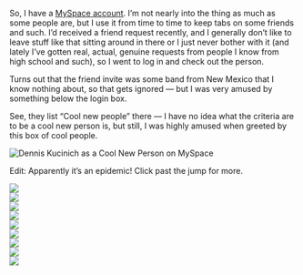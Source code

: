 So, I have a [MySpace account][1]. I’m not nearly into the thing as much as some people are, but I use it from time to time to keep tabs on some friends and such. I’d received a friend request recently, and I generally don’t like to leave stuff like that sitting around in there or I just never bother with it (and lately I’ve gotten real, actual, genuine requests from people I know from high school and such), so I went to log in and check out the person.

Turns out that the friend invite was some band from New Mexico that I know nothing about, so that gets ignored — but I was very amused by something below the login box.

See, they list “Cool new people” there — I have no idea what the criteria are to be a cool new person is, but still, I was highly amused when greeted by this box of cool people.

![Dennis Kucinich as a Cool New Person on MySpace][2]

Edit: Apparently it’s an epidemic! Click past the jump for more.  
  
![][3]  
![][4]  
![][5]  
![][6]  
![][7]  
![][8]  
![][9]  
![][10]  
![][11]

 [1]: http://www.myspace.com/brianarn
 [2]: http://www.randomthink.net/pictures/myspace_cool_people_kucinich.png
 [3]: http://www.randomthink.net/pictures/myspace_cool_people_mccain.png
 [4]: http://www.randomthink.net/pictures/myspace_cool_people_brownback.png
 [5]: http://www.randomthink.net/pictures/myspace_cool_people_giuliani.png
 [6]: http://www.randomthink.net/pictures/myspace_cool_people_richardson.png
 [7]: http://www.randomthink.net/pictures/myspace_cool_people_thompson.png
 [8]: http://www.randomthink.net/pictures/myspace_cool_people_hunter.png
 [9]: http://www.randomthink.net/pictures/myspace_cool_people_clinton.png
 [10]: http://www.randomthink.net/pictures/myspace_cool_people_paul.png
 [11]: http://www.randomthink.net/pictures/myspace_cool_people_edwards.png